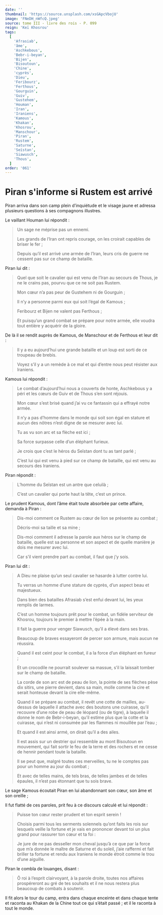 ```yaml
---
date: ''
thumbnail: 'https://source.unsplash.com/xsGApcVbojU'
image: 'FNeDH_nWfcQ.jpeg'
source: tome III - livre des rois - P. 099
reign: 'Keï Khosrou'
tags:
  [
    'Afrasiab',
    'âme',
    'Aschkebous',
    'Bebr-i-beyan',
    'Bijen',
    'Bisoutoun',
    'Chine',
    'cyprès',
    'Dieu',
    'Feribourz',
    'Ferthous',
    'Gourguin',
    'Guiv',
    'Gustehem',
    'Houman',
    'Iran',
    'Iraniens',
    'Kamous',
    'Khakan',
    'Khosrou',
    'Manschour',
    'Piran',
    'Rustem',
    'Saturne',
    'Seïstan',
    'Siawusch',
    'Thous',
  ]
order: '061'
---
```


# Piran s'informe si Rustem est arrivé

Piran arriva dans son camp plein d’inquiétude et le visage jaune et adressa plusieurs questions à ses compagnons illustres.

Le vaillant Houman lui répondit :

> Un sage ne méprise pas un ennemi.
>
> Les grands de l’Iran ont repris courage, on les croirait capables de briser le fer ;
>
> Depuis qu’il est arrivé une armée de l’Iran, leurs cris de guerre ne cessent pas sur ce champ de bataille.

Piran lui dit :

> Quel que soit le cavalier qui est venu de l’Iran au secours de Thous, je ne le crains pas, pourvu que ce ne soit pas Rustem.
>
> Mon cœur n’a pas peur de Gustehem ni de Gourguin ;
>
> Il n’y a personne parmi eux qui soit l’égal de Kamous ;
>
> Feribourz et Bijen ne valent pas Ferthous ;
>
> Et puisqu’un grand combat se prépare pour notre armée, elle voudra tout entière y acquérir de la gloire.

De là il se rendit auprès de Kamous, de Manschour et de Ferthous et leur dit :

> Il y a eu aujourd’hui une grande bataille et un loup est sorti de ce troupeau de brebis.
>
> Voyez s’il y a un remède à ce mal et qui d’entre nous peut résister aux Iraniens.

Kamous lui répondit :

> Le combat d’aujourd’hui nous a couverts de honte, Aschkebous y a péri et les cœurs de Guiv et de Thous s’en sont réjouis.
>
> Mon cœur s’est brisé quand j’ai vu ce fantassin qui a effrayé notre armée.
>
> Il n’y a pas d’homme dans le monde qui soit son égal en stature et aucun des nôtres n’est digne de se mesurer avec lui.
>
> Tu as vu son arc et sa flèche est ici ;
>
> Sa force surpasse celle d’un éléphant furieux.
>
> Je crois que c’est le héros du Seïstan dont tu as tant parlé ;
>
> C’est lui qui est venu à pied sur ce champ de bataille, qui est venu au secours des Iraniens.

Piran répondit :

> L’homme du Seïstan est un antre que celuilà ;
>
> C’est un cavalier qui porte haut la tête, c’est un prince.

Le prudent Kamous, dont l’âme était toute absorbée par cette affaire, demanda à Piran :

> Dis-moi comment ce Rustem au cœur de lion se présente au combat ;
>
> Décris-moi sa taille et sa mine ;
>
> Dis-moi comment il adresse la parole aux héros sur le champ de bataille, quelle est sa personne et son aspect et de quelle manière je dois me mesurer avec lui.
>
> Car s’il vient prendre part au combat, il faut que j’y sois.

Piran lui dit :

> A Dieu ne plaise qu’un seul cavalier se hasarde à lutter contre lui.
>
> Tu verras un homme d’une stature de cyprès, d’un aspect beau et majestueux.
>
> Dans bien des batailles Afrasiab s’est enfui devant lui, les yeux remplis de larmes.
>
> C’est un homme toujours prêt pour le combat, un fidèle serviteur de Khosrou, toujours le premier à mettre l’épée à la main.
>
> Il fait la guerre pour venger Siawusch, qu’il a élevé dans ses bras.
>
> Beaucoup de braves essayeront de percer son armure, mais aucun ne réussira.
>
> Quand il est ceint pour le combat, il a la force d’un éléphant en fureur ;
>
> Et un crocodile ne pourrait soulever sa massue, s’il la laissait tomber sur le champ de bataille.
>
> La corde de son arc est de peau de lion, la pointe de ses flèches pèse dix sitirs, une pierre devient, dans sa main, molle comme la cire et serait honteuse devant la cire elle-même.
>
> Quand il se prépare au combat, il revêt une cotte de mailles, au-dessus de laquelle il attache avec des boutons une cuirasse, qu’il recouvre d’une robe de peau de léopard (ou de tigre), à laquelle il donne le nom de Bebr-i-beyan, qu’il estime plus que la cotte et la cuirasse, qui n’est ni consumée par les flammes ni mouillée par l’eau ;
>
> Et quand il est ainsi armé, on dirait qu’il a des ailes.
>
> Il est assis sur un destrier qui ressemble au mont Bisoutoun en mouvement, qui fait sortir le feu de la terre et des rochers et ne cesse de hennir pendant toute la bataille.
>
> Il se peut que, malgré toutes ces merveilles, tu ne le comptes pas pour un homme au jour du combat ;
>
> Et avec de telles mains, de tels bras, de telles jambes et de telles épaules, il n’est pas étonnant que tu sois brave.

Le sage Kamous écoutait Piran en lui abandonnant son cœur, son âme et son oreille ;

Il fut flatté de ces paroles, prit feu à ce discours calculé et lui répondit :

> Puisse ton cœur rester prudent et ton esprit serein !
>
> Choisis parmi tous les serments solennels qu’ont faits les rois sur lesquels veille la fortune et je vais en prononcer devant toi un plus grand pour rassurer ton cœur et ta foi : 
>
> Je jure de ne pas desseller mon cheval jusqu’à ce que par la force que m’a donnée le maître de Saturne et du soleil, j’aie raffermi et fait briller ta fortune et rendu aux Iraniens le monde étroit comme le trou d’une aiguille.

Piran le combla de louanges, disant :

> Ô roi à l’esprit clairvoyant, à la parole droite, toutes nos affaires prospéreront au gré de tes souhaits et il ne nous restera plus beaucoup de combats à soutenir.

Il fit alors le tour du camp, entra dans chaque enceinte et dans chaque tente et raconta au Khakan de la Chine tout ce qui s’était passé ; et il le raconta à tout le monde.

